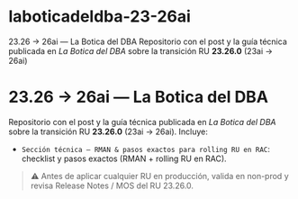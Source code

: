 # laboticadeldba-23-26ai
23.26 → 26ai — La Botica del DBA  Repositorio con el post y la guía técnica publicada en *La Botica del DBA* sobre la transición RU **23.26.0** (23ai → 26ai)


# 23.26 → 26ai — La Botica del DBA

Repositorio con el post y la guía técnica publicada en *La Botica del DBA* sobre la transición RU **23.26.0** (23ai → 26ai). Incluye:

-  `Sección técnica — RMAN & pasos exactos para rolling RU en RAC`: checklist y pasos exactos (RMAN + rolling RU en RAC).


> ⚠️ Antes de aplicar cualquier RU en producción, valida en non-prod y revisa Release Notes / MOS del RU 23.26.0.
